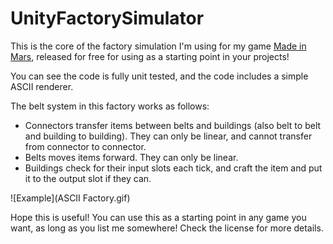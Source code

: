 # UnityFactorySimulator

This is the core of the factory simulation I'm using for my game [Made in Mars](http://madeinmarsgame.com/), released for free for using as a starting point in your projects!

You can see the code is fully unit tested, and the code includes a simple ASCII renderer.

The belt system in this factory works as follows:
* Connectors transfer items between belts and buildings (also belt to belt and building to building). They can only be linear, and cannot transfer from connector to connector.
* Belts moves items forward. They can only be linear.
* Buildings check for their input slots each tick, and craft the item and put it to the output slot if they can.

![Example](ASCII Factory.gif)

Hope this is useful! You can use this as a starting point in any game you want, as long as you list me somewhere! Check the license for more details.
